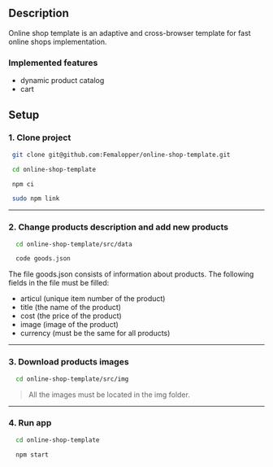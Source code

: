 ## Description

Online shop template is an adaptive and cross-browser template for fast online shops implementation. 

### Implemented features
- dynamic product catalog
- cart

## Setup

### 1\. Clone project ###
 
  ```sh
   git clone git@github.com:Femalopper/online-shop-template.git

   cd online-shop-template

   npm ci

   sudo npm link
  ```
***

### 2\. Change products description and add new products ###
```sh
  cd online-shop-template/src/data

  code goods.json
```
The file goods.json consists of information about products.
The following fields in the file must be filled:
- articul (unique item number of the product)
- title (the name of the product)
- cost (the price of the product)
- image (image of the product)
- currency (must be the same for all products)

***
### 3\. Download products images ###

```sh
  cd online-shop-template/src/img
```
> All the images must be located in the img folder.

***
### 4\. Run app ###

```sh
  cd online-shop-template

  npm start
```